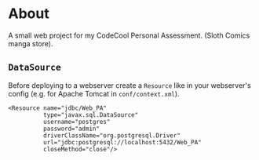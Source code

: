 # About

A small web project for my CodeCool Personal Assessment. (Sloth Comics manga store).

## `DataSource`

Before deploying to a webserver create a `Resource` like in your webserver's config (e.g. for Apache Tomcat in `conf/context.xml`).

```
<Resource name="jdbc/Web_PA"
          type="javax.sql.DataSource"
          username="postgres"
          password="admin"
          driverClassName="org.postgresql.Driver"
          url="jdbc:postgresql://localhost:5432/Web_PA"
          closeMethod="close"/>
```

